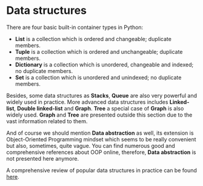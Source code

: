 # Data structures

There are four basic built-in container types in Python:

* **List** is a collection which is ordered and changeable; duplicate members.
* **Tuple** is a collection which is ordered and unchangeable; duplicate members.
* **Dictionary** is a collection which is unordered, changeable and indexed; no duplicate members.
* **Set** is a collection which is unordered and unindexed; no duplicate members.

Besides, some data structures as **Stacks**, **Queue** are also very powerful and widely used in practice. More advanced data structures includes **Linked-list**, **Double linked-list** and **Graph**. **Tree** a special case of **Graph** is also widely used. **Graph** and **Tree** are presented outside this section due to the vast information related to them.

And of course we should mention **Data abstraction** as well, its extension is Object-Oriented Programming mindset which seems to be really convenient but also, sometimes, quite vague. You can find numerous good and comprehensive references about OOP online, therefore, **Data abstraction** is not presented here anymore.

A comprehensive review of popular data structures in practice can be found [here](https://en.wikipedia.org/wiki/List_of_data_structures).

